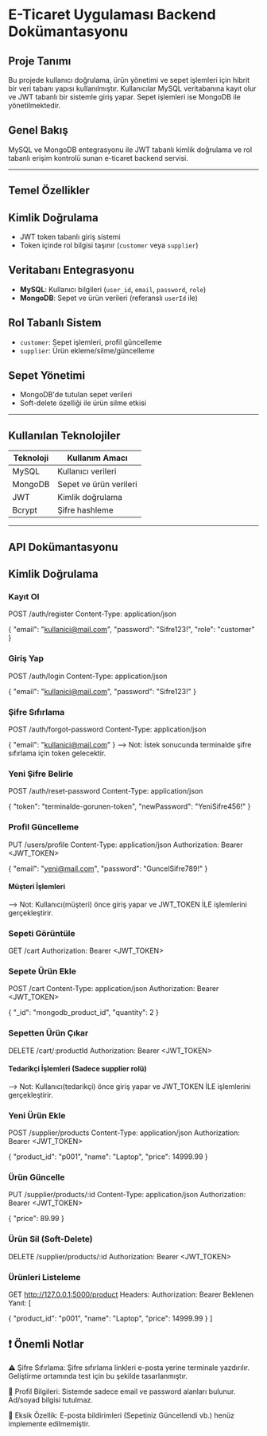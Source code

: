 # E-Ticaret Uygulaması Backend Dokümantasyonu

## Proje Tanımı
Bu projede kullanıcı doğrulama, ürün yönetimi ve sepet işlemleri için hibrit bir veri tabanı yapısı kullanılmıştır. Kullanıcılar MySQL veritabanına kayıt olur ve JWT tabanlı bir sistemle giriş yapar. Sepet işlemleri ise MongoDB ile yönetilmektedir.

##  Genel Bakış
MySQL ve MongoDB entegrasyonu ile JWT tabanlı kimlik doğrulama ve rol tabanlı erişim kontrolü sunan e-ticaret backend servisi.

---

##  Temel Özellikler

##  Kimlik Doğrulama
- JWT token tabanlı giriş sistemi
- Token içinde rol bilgisi taşınır (`customer` veya `supplier`)

##  Veritabanı Entegrasyonu
- **MySQL**: Kullanıcı bilgileri (`user_id`, `email`, `password`, `role`)
- **MongoDB**: Sepet ve ürün verileri (referanslı `userId` ile)

##  Rol Tabanlı Sistem
- `customer`: Sepet işlemleri, profil güncelleme
- `supplier`: Ürün ekleme/silme/güncelleme

## Sepet Yönetimi
- MongoDB'de tutulan sepet verileri
- Soft-delete özelliği ile ürün silme etkisi

---

##  Kullanılan Teknolojiler
| Teknoloji       | Kullanım Amacı               |
|-----------------|-----------------------------|
| MySQL           | Kullanıcı verileri          |
| MongoDB         | Sepet ve ürün verileri      |
| JWT             | Kimlik doğrulama            |
| Bcrypt          | Şifre hashleme              |

---
## API Dokümantasyonu
## Kimlik Doğrulama
### Kayıt Ol
POST /auth/register
Content-Type: application/json

{
  "email": "kullanici@mail.com",
  "password": "Sifre123!",
  "role": "customer"
}
### Giriş Yap
POST /auth/login
Content-Type: application/json

{
  "email": "kullanici@mail.com",
  "password": "Sifre123!"
}
### Şifre Sıfırlama
POST /auth/forgot-password
Content-Type: application/json

{
  "email": "kullanici@mail.com"
}
--> Not: İstek sonucunda terminalde şifre sıfırlama için token gelecektir.
### Yeni Şifre Belirle
POST /auth/reset-password
Content-Type: application/json

{
  "token": "terminalde-gorunen-token",
  "newPassword": "YeniSifre456!"
}
### Profil Güncelleme
PUT /users/profile
Content-Type: application/json
Authorization: Bearer <JWT_TOKEN>

{
  "email": "yeni@mail.com",
  "password": "GuncelSifre789!"
}

#### Müşteri İşlemleri
--> Not: Kullanıcı(müşteri) önce giriş yapar ve JWT_TOKEN İLE işlemlerini gerçekleştirir.

### Sepeti Görüntüle
GET /cart
Authorization: Bearer <JWT_TOKEN>

### Sepete Ürün Ekle
POST /cart
Content-Type: application/json
Authorization: Bearer <JWT_TOKEN>

{
  "_id": "mongodb_product_id",
  "quantity": 2
}
### Sepetten Ürün Çıkar
DELETE /cart/:productId
Authorization: Bearer <JWT_TOKEN>

#### Tedarikçi İşlemleri (Sadece supplier rolü)
--> Not: Kullanıcı(tedarikçi) önce giriş yapar ve JWT_TOKEN İLE işlemlerini gerçekleştirir.

### Yeni Ürün Ekle
POST /supplier/products
Content-Type: application/json
Authorization: Bearer <JWT_TOKEN>

{
  "product_id": "p001",
  "name": "Laptop",
  "price": 14999.99
}

### Ürün Güncelle
PUT /supplier/products/:id
Content-Type: application/json
Authorization: Bearer <JWT_TOKEN>

{
  "price": 89.99
}

### Ürün Sil (Soft-Delete)
DELETE /supplier/products/:id
Authorization: Bearer <JWT_TOKEN>

### Ürünleri Listeleme
GET http://127.0.0.1:5000/product
Headers:
Authorization: Bearer <token>
Beklenen Yanıt:
[

  {
    "product_id": "p001",
    "name": "Laptop",
    "price": 14999.99
    }
]


## ❗ Önemli Notlar
⚠️ Şifre Sıfırlama:
Şifre sıfırlama linkleri e-posta yerine terminale yazdırılır. Geliştirme ortamında test için bu şekilde tasarlanmıştır.

📌 Profil Bilgileri:
Sistemde sadece email ve password alanları bulunur. Ad/soyad bilgisi tutulmaz.

🚧 Eksik Özellik:
E-posta bildirimleri (Sepetiniz Güncellendi vb.) henüz implemente edilmemiştir.














